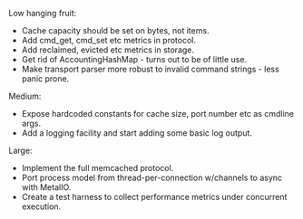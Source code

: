 Low hanging fruit:

* Cache capacity should be set on bytes, not items.
* Add cmd_get, cmd_set etc metrics in protocol.
* Add reclaimed, evicted etc metrics in storage.
* Get rid of AccountingHashMap - turns out to be of little use.
* Make transport parser more robust to invalid command strings - less panic prone.

Medium:

* Expose hardcoded constants for cache size, port number etc as cmdline args.
* Add a logging facility and start adding some basic log output.

Large:

* Implement the full memcached protocol.
* Port process model from thread-per-connection w/channels to async with MetalIO.
* Create a test harness to collect performance metrics under concurrent execution.
